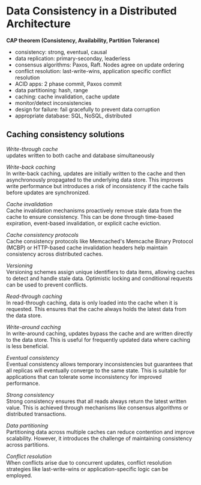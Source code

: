 # Data Consistency in a Distributed Architecture

**CAP theorem (Consistency, Availability, Partition Tolerance)**
- consistency: strong, eventual, causal
- data replication: primary-seconday, leaderless
- consensus algorithms: Paxos, Raft. Nodes agree on update ordering
- conflict resolution: last-write-wins, application specific conflict resolution
- ACID apps: 2 phase commit, Paxos commit
- data partitioning: hash, range
- caching: cache invalidation, cache update
- monitor/detect inconsistencies
- design for failure: fail gracefully to prevent data corruption
- appropriate database: SQL, NoSQL, distributed


**Caching consistency solutions**
---
*Write-through cache*  
updates written to both cache and database simultaneously

*Write-back caching*  
In write-back caching, updates are initially written to the cache and then asynchronously propagated to the underlying data store. This improves write performance but introduces a risk of inconsistency if the cache fails before updates are synchronized.

*Cache invalidation*  
Cache invalidation mechanisms proactively remove stale data from the cache to ensure consistency. This can be done through time-based expiration, event-based invalidation, or explicit cache eviction.

*Cache consistency protocols*  
Cache consistency protocols like Memcached's Memcache Binary Protocol (MCBP) or HTTP-based cache invalidation headers help maintain consistency across distributed caches.

*Versioning*  
Versioning schemes assign unique identifiers to data items, allowing caches to detect and handle stale data. Optimistic locking and conditional requests can be used to prevent conflicts.

*Read-through caching*  
In read-through caching, data is only loaded into the cache when it is requested. This ensures that the cache always holds the latest data from the data store.

*Write-around caching*  
In write-around caching, updates bypass the cache and are written directly to the data store. This is useful for frequently updated data where caching is less beneficial.

*Eventual consistency*  
Eventual consistency allows temporary inconsistencies but guarantees that all replicas will eventually converge to the same state. This is suitable for applications that can tolerate some inconsistency for improved performance.

*Strong consistency*  
Strong consistency ensures that all reads always return the latest written value. This is achieved through mechanisms like consensus algorithms or distributed transactions.

*Data partitioning*  
Partitioning data across multiple caches can reduce contention and improve scalability. However, it introduces the challenge of maintaining consistency across partitions.

*Conflict resolution*  
When conflicts arise due to concurrent updates, conflict resolution strategies like last-write-wins or application-specific logic can be employed.
